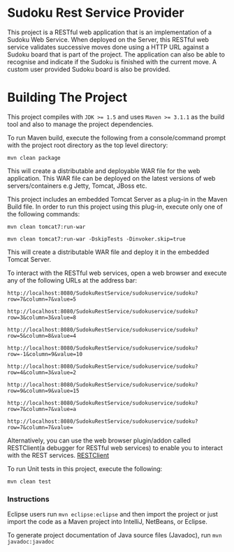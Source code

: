 Sudoku Rest Service Provider
=============================

This project is a RESTful web application that is an implementation of a Sudoku Web Service. When deployed on the Server, this RESTful web
service validates successive moves done using a HTTP URL against a Sudoku board that is part of the project. The application can also be able
to recognise and indicate if the Sudoku is finished with the current move. A custom user provided Sudoku board is also be provided.

Building The Project
====================

This project compiles with ```JDK >= 1.5``` and uses ```Maven >= 3.1.1``` as the build tool and also to manage the project dependencies.

To run Maven build, execute the following from a console/command prompt with the project root directory as the top level directory:

```mvn clean package```

This will create a distributable and deployable WAR file for the web application. This WAR file can be deployed on the latest versions of web servers/containers e.g Jetty, Tomcat, JBoss etc.

This project includes an embedded Tomcat Server as a plug-in in the Maven Build file. In order to run this project using this plug-in, execute only one of the following commands:

```mvn clean tomcat7:run-war```

```mvn clean tomcat7:run-war -DskipTests -Dinvoker.skip=true```

This will create a distributable WAR file and deploy it in the embedded Tomcat Server.

To interact with the RESTful web services, open a web browser and execute any of the following URLs at the address bar:

```http://localhost:8080/SudokuRestService/sudokuservice/sudoku?row=7&column=7&value=5```

```http://localhost:8080/SudokuRestService/sudokuservice/sudoku?row=3&column=3&value=8```

```http://localhost:8080/SudokuRestService/sudokuservice/sudoku?row=5&column=8&value=4```

```http://localhost:8080/SudokuRestService/sudokuservice/sudoku?row=-1&column=9&value=10```

```http://localhost:8080/SudokuRestService/sudokuservice/sudoku?row=4&column=3&value=2```

```http://localhost:8080/SudokuRestService/sudokuservice/sudoku?row=9&column=9&value=15```

```http://localhost:8080/SudokuRestService/sudokuservice/sudoku?row=7&column=7&value=a```

```http://localhost:8080/SudokuRestService/sudokuservice/sudoku?row=7&column=7&value=```

Alternatively, you can use the web browser plugin/addon called RESTClient(a debugger for RESTful web services) to enable you to interact with the REST services.
[RESTClient](http://www.restclient.net/)

To run Unit tests in this project, execute the following:

```mvn clean test```

### Instructions

Eclipse users run ```mvn eclipse:eclipse``` and then import the project or just import the code as a Maven project into IntelliJ, NetBeans, or Eclipse.

To generate project documentation of Java source files (Javadoc), run ```mvn javadoc:javadoc```